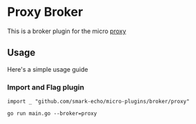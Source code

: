 # Proxy Broker

This is a broker plugin for the micro [proxy](https://github.com/smart-echo/micro-plugins/broker/proxy)

## Usage

Here's a simple usage guide

### Import and Flag plugin

```
import _ "github.com/smark-echo/micro-plugins/broker/proxy"
```

```
go run main.go --broker=proxy
```